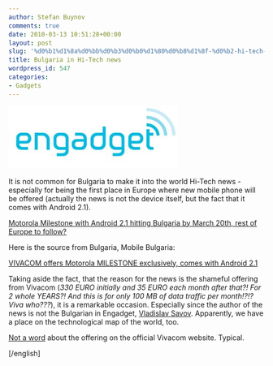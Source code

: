 ```yaml
---
author: Stefan Buynov
comments: true
date: 2010-03-13 10:51:28+00:00
layout: post
slug: '%d0%b1%d1%8a%d0%bb%d0%b3%d0%b0%d1%80%d0%b8%d1%8f-%d0%b2-hi-tech-%d0%bd%d0%be%d0%b2%d0%b8%d0%bd%d0%b0'
title: Bulgaria in Hi-Tech news
wordpress_id: 547
categories:
- Gadgets
---
```


[![](/images/2010/03/engadget.jpg)](http://www.engadget.com/)

It is not common for Bulgaria to make it into the world Hi-Tech news - especially for being the first place in Europe where new mobile phone will be offered (actually the news is not the device itself, but the fact that it comes with Android 2.1).

[Motorola  Milestone with Android 2.1 hitting Bulgaria by March 20th, rest of  Europe to follow?](http://www.engadget.com/2010/03/12/motorola-milestone-with-android-2-1-hitting-bulgaria-by-march-20/)

Here is the source from Bulgaria, Mobile Bulgaria:

[VIVACOM offers Motorola MILESTONE exclusively, comes with Android 2.1](http://translate.google.com/translate?js=y&prev=_t&hl=en&ie=UTF-8&layout=1&eotf=1&u=http%3A%2F%2Fwww.mobilebulgaria.com%2Fnews%2Fview.php%3Fid%3D15362&sl=bg&tl=en)

Taking aside the fact, that the reason for the news is the shameful offering from Vivacom (_330 EURO initially and 35 EURO each month after that?! For 2 whole YEARS?! And this is for only 100 MB of data traffic per month!?!? Viva who???_), it is a remarkable occasion. Especially since the author of the news is not the Bulgarian in Engadget, [Vladislav Savov](http://www.engadget.com/editor/vladislav-savov). Apparently, we have a place on the technological map of the world, too.

[Not a word](http://vivacom.bg/en/residential/devices/section/mobile_phones/list/?sc[0]=15&option=1) about the offering on the official Vivacom website. Typical.

[/english]
